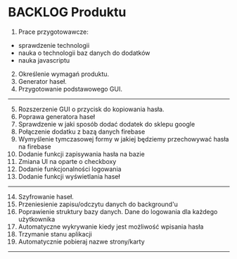# BACKLOG Produktu

1. Prace przygotowawcze:
  - sprawdzenie technologii
  - nauka o technologii baz danych do dodatków
  - nauka javascriptu 
2. Określenie wymagań produktu.
3. Generator haseł.
4. Przygotowanie podstawowego GUI.
_________________________________________________
5. Rozszerzenie GUI o przycisk do kopiowania hasła.
6. Poprawa generatora haseł
7. Sprawdzenie w jaki sposób dodać dodatek do sklepu google
8. Połączenie dodatku z bazą danych firebase
9. Wymyślenie tymczasowej formy w jakiej będziemy przechowywać hasła na firebase
10. Dodanie funkcji zapisywania hasła na bazie
11. Zmiana UI na oparte o checkboxy
12. Dodanie funkcjonalności logowania
13. Dodanie funkcji wyświetlania haseł
_________________________________________________

14. Szyfrowanie haseł.
16. Przeniesienie zapisu/odczytu danych do background'u
17. Poprawienie struktury bazy danych. Dane do logowania dla każdego użytkownika
18. Automatyczne wykrywanie kiedy jest możliwość wpisania hasła
19. Trzymanie stanu aplikacji
20. Automatycznie pobieraj nazwe strony/karty
_________________________________________________






